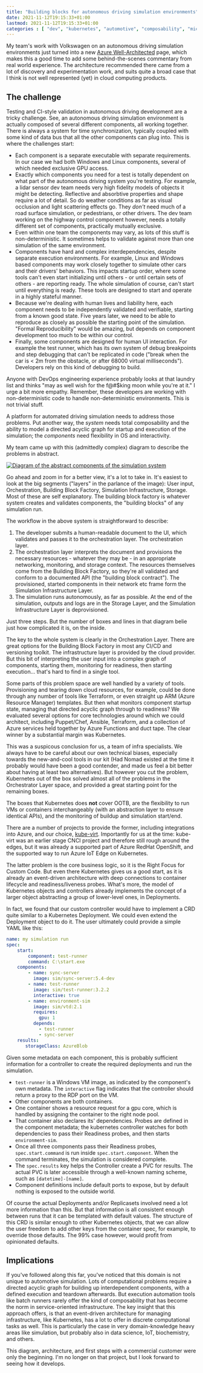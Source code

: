 ```yaml
---
title: "Building blocks for autonomous driving simulation environments"
date: 2021-11-12T19:15:33+01:00
lastmod: 2021-11-12T19:15:33+01:00
categories : [ "dev", "kubernetes", "automotive", "composability", "microsoft" ]
---
```


My team's work with Volkswagen on an autonomous driving simulation environments just turned into a new [Azure Well-Architected](https://docs.microsoft.com/en-us/azure/architecture/industries/automotive/building-blocks-autonomous-driving-simulation-environments) page, which makes this a good time to add some behind-the-scenes commentary from real world experience. The architecture recommended there came from a lot of discovery and experimentation work, and suits quite a broad case that I think is not well represented (yet) in cloud computing products.

## The challenge

Testing and CI-style validation in autonomous driving development are a tricky challenge. See, an autonomous driving simulation environment is actually composed of several different components, all working together. There is always a system for time synchronization, typically coupled with some kind of data bus that all the other components can plug into. This is where the challenges start:

- Each component is a separate executable with separate requirements. In our case we had both Windows and Linux components, several of which needed exclusive GPU access.
- Exactly which components you need for a test is totally dependent on what part of the autonomous driving system you're testing. For example, a lidar sensor dev team needs very high fidelity models of objects it might be detecting. Reflective and absorbtive properties and shape require a lot of detail. So do weather conditions as far as visual occlusion and light scattering effects go. They *don't* need much of a road surface simulation, or pedestrians, or other drivers. The dev team working on the highway control component however, needs a totally different set of components, practically mutually exclusive.
- Even within one team the components may vary, as lots of this stuff is non-deterministic. It sometimes helps to validate against more than one simulation of the same environment.
- Components have hard and complex interdependencies, despite separate execution environments. For example, Linux and Windows based components may work closely together to simulate other cars and their drivers' behaviors. This impacts startup order, where some tools can't even start initializing until others - or until certain sets of others - are reporting ready. The whole simulation of course, can't start until everything is ready. These tools are designed to start and operate in a highly stateful manner.
- Because we're dealing with human lives and liability here, each component needs to be independently validated and verifiable, starting from a known good state. Five years later, we need to be able to reproduce as closely as possible the starting point of the simulation. "Formal Reproducibility" would be amazing, but depends on component development too much to be within our control.
- Finally, some components are designed for human UI interaction. For example the test runner, which has its own system of debug breakpoints and step debugging that can't be replicated in code ("break when the car is < 2m from the obstacle, or after 68000 virtual milliseconds"). Developers rely on this kind of debugging to build.

Anyone with DevOps engineering experience probably looks at that laundry list and thinks "may as well wish for the f@#$king moon while you're at it." I urge a bit more empathy. Remember, these developers are working with non-deterministic code to handle non-deterministic environments. This is not trivial stuff.

A platform for automated driving simulation needs to address those problems. Put another way, the *system* needs total composability and the ability to model a directed acyclic graph for startup and execution of the simulation; the *components* need flexibility in OS and interactivity.

My team came up with this (admittedly complex) diagram to describe the problems in abstract.

[![Diagram of the abstract components of the simulation system](/images/building-blocks-autonomous-driving-simulation-environments.png "Simulation system abstracted components")](/images/building-blocks-autonomous-driving-simulation-environments.png)

Go ahead and zoom in for a better view, it's a lot to take in. It's easiest to look at the big segments ("layers" in the parlance of the image): User input, Orchestration, Building Block Factory, Simulation Infrastructure, Storage. Most of these are self explanatory. The building block factory is whatever system creates and validates components, the "building blocks" of any simulation run.

The workflow in the above system is straightforward to describe:

1) The developer submits a human-readable document to the UI, which validates and passes it to the orchestration layer. The orchestration layer.
2) The orchestration layer interprets the document and provisions the necessary resources - whatever they may be - in an appropriate networking, monitoring, and storage context. The resources themselves come from the Building Block Factory, so they're all validated and conform to a documented API (the "building block contract"). The provisioned, started components in their network etc frame form the Simulation Infrastructure Layer.
3) The simulation runs autonomously, as far as possible. At the end of the simulation, outputs and logs are in the Storage Layer, and the Simulation Infrastructure Layer is deprovisioned.

Just three steps. But the number of boxes and lines in that diagram belie just how complicated it is, on the inside.

The key to the whole system is clearly in the Orchestration Layer. There are great options for the Building Block Factory in most any CI/CD and versioning toolkit. The infrastructure layer is provided by the cloud provider. But this bit of interpreting the user input into a complex graph of components, starting them, monitoring for readiness, then starting execution... that's hard to find in a single tool.

Some parts of this problem space are well handled by a variety of tools. Provisioning and tearing down cloud resources, for example, could be done through any number of tools like Terraform, or even straight up ARM (Azure Resource Manager) templates. But then what monitors component startup state, managing that directed acyclic graph through to readiness? We evaluated several options for core technologies around which we could architect, including Puppet/Chef, Ansible, Terraform, and a collection of Azure services held together by Azure Functions and duct tape. The clear winner by a substantial margin was Kubernetes.

This was a suspicous conclusion for us, a team of infra specialists. We always have to be careful about our own technical biases, especially towards the new-and-cool tools in our kit (Had Nomad existed at the time it probably would have been a good contender, and made us feel a bit better about having at least two alternatives). But however you cut the problem, Kubernetes out of the box solved almost all of the problems in the Orchestrator Layer space, and provided a great starting point for the remaining boxes.

The boxes that Kubernetes does **not** cover OOTB, are the flexibility to run VMs or containers interchangeably (with an abstraction layer to ensure identical APIs), and the monitoring of buildup and simulation start/end. 

There are a number of projects to provide the former, including integrations into Azure, and our choice, [kube-virt](https://kubevirt.io/). Importantly for us at the time: kube-virt was an earlier stage CNCI project and therefore still rough around the edges, but it was already a supported part of Azure RedHat OpenShift, and the supported way to run Azure IoT Edge on Kubernetes.

The latter problem is the core business logic, so it is the Right Focus for Custom Code. But even there Kubernetes gives us a good start, as it is already an event-driven architecture with deep connections to container lifecycle and readiness/liveness probes. What's more, the model of Kubernetes objects and controllers already implements the concept of a larger object abstracting a group of lower-level ones, in Deployments.

In fact, we found that our custom controller would have to implement a CRD quite similar to a Kubernetes Deployment. We could even extend the Deployment object to do it. The user ultimately could provide a simple YAML like this:

```yaml
name: my simulation run
spec:
    start:
        component: test-runner
        command: C:\start.exe
    components:
        - name: sync-server
          image: sim/sync-server:5.4-dev
        - name: test-runner
          image: sim/test-runner:3.2.2
          interactive: true
        - name: environment-sim
          image: sim/vtd:2.1
          requires:
            gpu: 1
          depends:
            - test-runner
            - sync-server
    results:
       storageClass: AzureBlob
```

Given some metadata on each component, this is probably sufficient information for a controller to create the required deployments and run the simulation.

- `test-runner` is a Windows VM image, as indicated by the component's own metadata. The `interactive` flag indicates that the controller should return a proxy to the RDP port on the VM.
- Other components are both containers.
- One container shows a resource request for a gpu core, which is handled by assigning the container to the right node pool.
- That container also declares its' dependencies. Probes are defined in the component metadata; the kubernetes controller watches for both dependencies to pass their Readiness probes, and then starts `environment-sim`.
- Once all three components pass their Readiness probes, `spec.start.command` is run inside `spec.start.component`. When the command terminates, the simulation is considered complete.
- The `spec.results` key helps the Controller create a PVC for results. The actual PVC is later accessible through a well-known naming scheme, such as `[datetime]-[name]`.
- Component definitions include default ports to expose, but by default nothing is exposed to the outside world.

Of course the actual Deployments and/or Replicasets involved need a lot more information than this. But that information is all consistent enough between runs that it can be templated with default values. The structure of this CRD is similar enough to other Kubernetes objects, that we can allow the user freedom to add other keys from the container spec, for example, to override those defaults. The 99% case however, would profit from opinionated defaults.

## Implications

If you've followed along this far, you've noticed that this domain is not unique to automotive simulation. Lots of computational problems require a directed acyclic graph for building up interdependent components, with a defined execution and teardown afterwards. But execution automation tools like batch runners rarely offer the kind of composability that has become the norm in service-oriented infrastructure. The key insight that this approach offers, is that an event-driven architecture for managing infrastructure, like Kubernetes, has a lot to offer in discrete computational tasks as well. This is particularly the case in very domain-knowledge heavy areas like simulation, but probably also in data science, IoT, biochemistry, and others.

This diagram, architecture, and first steps with a commercial customer were only the beginning. I'm no longer on that project, but I look forward to seeing how it develops. 